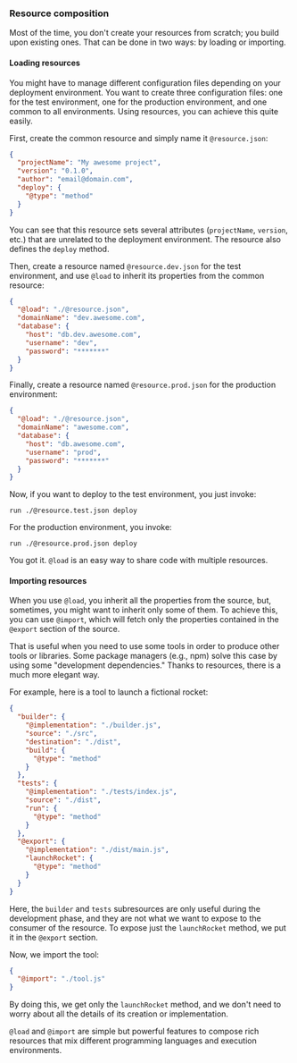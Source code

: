 ### Resource composition

Most of the time, you don't create your resources from scratch; you build upon existing ones. That can be done in two ways: by loading or importing.

#### Loading resources

You might have to manage different configuration files depending on your deployment environment. You want to create three configuration files: one for the test environment, one for the production environment, and one common to all environments. Using resources, you can achieve this quite easily.

First, create the common resource and simply name it `@resource.json`:

```json
{
  "projectName": "My awesome project",
  "version": "0.1.0",
  "author": "email@domain.com",
  "deploy": {
    "@type": "method"
  }
}
```

You can see that this resource sets several attributes (`projectName`, `version`, etc.) that are unrelated to the deployment environment. The resource also defines the `deploy` method.

Then, create a resource named `@resource.dev.json` for the test environment, and use `@load` to inherit its properties from the common resource:

```json
{
  "@load": "./@resource.json",
  "domainName": "dev.awesome.com",
  "database": {
    "host": "db.dev.awesome.com",
    "username": "dev",
    "password": "*******"
  }
}
```

Finally, create a resource named `@resource.prod.json` for the production environment:

```json
{
  "@load": "./@resource.json",
  "domainName": "awesome.com",
  "database": {
    "host": "db.awesome.com",
    "username": "prod",
    "password": "*******"
  }
}
```

Now, if you want to deploy to the test environment, you just invoke:

```shell
run ./@resource.test.json deploy
```

For the production environment, you invoke:

```shell
run ./@resource.prod.json deploy
```

You got it. `@load` is an easy way to share code with multiple resources.

#### Importing resources

When you use `@load`, you inherit all the properties from the source, but, sometimes, you might want to inherit only some of them. To achieve this, you can use `@import`, which will fetch only the properties contained in the `@export` section of the source.

That is useful when you need to use some tools in order to produce other tools or libraries. Some package managers (e.g., npm) solve this case by using some "development dependencies." Thanks to resources, there is a much more elegant way.

For example, here is a tool to launch a fictional rocket:

```json
{
  "builder": {
    "@implementation": "./builder.js",
    "source": "./src",
    "destination": "./dist",
    "build": {
      "@type": "method"
    }
  },
  "tests": {
    "@implementation": "./tests/index.js",
    "source": "./dist",
    "run": {
      "@type": "method"
    }
  },
  "@export": {
    "@implementation": "./dist/main.js",
    "launchRocket": {
      "@type": "method"
    }
  }
}
```

Here, the `builder` and `tests` subresources are only useful during the development phase, and they are not what we want to expose to the consumer of the resource. To expose just the `launchRocket` method, we put it in the `@export` section.

Now, we import the tool:

```json
{
  "@import": "./tool.js"
}
```

By doing this, we get only the `launchRocket` method, and we don't need to worry about all the details of its creation or implementation.

`@load` and `@import` are simple but powerful features to compose rich resources that mix different programming languages and execution environments.
